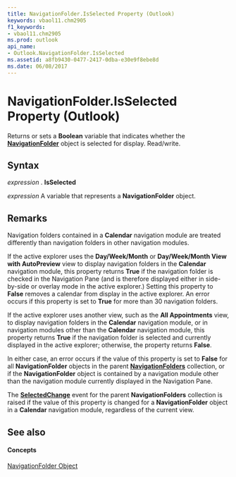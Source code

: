 ```yaml
---
title: NavigationFolder.IsSelected Property (Outlook)
keywords: vbaol11.chm2905
f1_keywords:
- vbaol11.chm2905
ms.prod: outlook
api_name:
- Outlook.NavigationFolder.IsSelected
ms.assetid: a8fb9430-0477-2417-0dba-e30e9f8ebe8d
ms.date: 06/08/2017
---
```



# NavigationFolder.IsSelected Property (Outlook)

Returns or sets a **Boolean** variable that indicates whether the **[NavigationFolder](navigationfolder-object-outlook.md)** object is selected for display. Read/write.


## Syntax

 _expression_ . **IsSelected**

 _expression_ A variable that represents a **NavigationFolder** object.


## Remarks

Navigation folders contained in a **Calendar** navigation module are treated differently than navigation folders in other navigation modules.

If the active explorer uses the **Day/Week/Month** or **Day/Week/Month View with AutoPreview** view to display navigation folders in the **Calendar** navigation module, this property returns **True** if the navigation folder is checked in the Navigation Pane (and is therefore displayed either in side-by-side or overlay mode in the active explorer.) Setting this property to **False** removes a calendar from display in the active explorer. An error occurs if this property is set to **True** for more than 30 navigation folders.

If the active explorer uses another view, such as the **All Appointments** view, to display navigation folders in the **Calendar** navigation module, or in navigation modules other than the **Calendar** navigation module, this property returns **True** if the navigation folder is selected and currently displayed in the active explorer; otherwise, the property returns **False**. 

In either case, an error occurs if the value of this property is set to **False** for all **NavigationFolder** objects in the parent **[NavigationFolders](navigationfolders-object-outlook.md)** collection, or if the **NavigationFolder** object is contained by a navigation module other than the navigation module currently displayed in the Navigation Pane.

The **[SelectedChange](navigationgroups-selectedchange-event-outlook.md)** event for the parent **NavigationFolders** collection is raised if the value of this property is changed for a **NavigationFolder** object in a **Calendar** navigation module, regardless of the current view.


## See also


#### Concepts


[NavigationFolder Object](navigationfolder-object-outlook.md)

